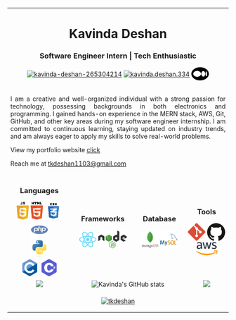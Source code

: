 <table  align="center" border="0" cellspacing="0" cellpadding="0">
  <tr>
    <td colspan=12 align="center">
      <h1> Kavinda Deshan </h1>
      <h3> Software Engineer Intern | Tech Enthusiastic </h3>
      <p>
        <a href="https://linkedin.com/in/kavinda-deshan-265304214" target="blank"><img align="center" src="https://raw.githubusercontent.com/rahuldkjain/github-profile-readme-generator/master/src/images/icons/Social/linked-in-alt.svg" alt="kavinda-deshan-265304214" height="30" width="40" /></a>
        <a href="https://fb.com/kavinda.deshan.334" target="blank"><img align="center" src="https://raw.githubusercontent.com/rahuldkjain/github-profile-readme-generator/master/src/images/icons/Social/facebook.svg" alt="kavinda.deshan.334" height="30" width="40" /></a>
        <a href="https://medium.com/@tkdeshan1103" target="blank"><img align="center" src="https://github.com/tkdeshan/tkdeshan/blob/main/logo/medium.png" alt="medium" height="30" width="40" /></a>
      </p>
    </td>
   
  </tr>
  <tr>
    <td colspan=12 align="justify">
      <p>
      I am a creative and well-organized individual with a strong passion for technology, possessing backgrounds in both electronics and programming. I gained hands-on experience in the MERN stack, AWS, Git, GitHub, and other key areas during my software engineer internship. I am committed to continuous learning, staying updated on industry trends, and am always eager to apply my skills to solve real-world problems.
      </p>
      <p>
        View my portfolio website <a href="https://tkdeshan.github.io/my_portfolio/">click</a>
      </p>
      <p>
        Reach me at <a href="mailto:tkdeshan1103@gmail.com">tkdeshan1103@gmail.com</a>
      </p>
    </td>
  </tr>
  <tr >
    <td colspan=3 align="center">
      <h3>Languages</h3>
      <img src="https://github.com/tkdeshan/tkdeshan/blob/main/logo/javascript.svg" height="40px"> 
      <img src="https://github.com/tkdeshan/tkdeshan/blob/main/logo/html.svg" height="40px">    
      <img src="https://github.com/tkdeshan/tkdeshan/blob/main/logo/css.svg" height="40px">  
      <img src="https://github.com/tkdeshan/tkdeshan/blob/main/logo/php.svg" height="40px"> <br>      
      <img src="https://github.com/tkdeshan/tkdeshan/blob/main/logo/python.svg" height="40px">  <br>    
      <img src="https://github.com/tkdeshan/tkdeshan/blob/main/logo/c.svg" height="40px"> 
      <img src="https://github.com/tkdeshan/tkdeshan/blob/main/logo/csarp.svg" height="40px"> 
    </td>
    <td colspan=3 align="center">
      <h3>Frameworks</h3>
      <img src="https://github.com/tkdeshan/tkdeshan/blob/main/logo/react.svg" height="40px">        
      <img src="https://github.com/tkdeshan/tkdeshan/blob/main/logo/nodejs.svg" height="40px"> <br>
    </td>
    <td colspan=3 align="center">
      <h3>Database</h3>
      <img src="https://github.com/tkdeshan/tkdeshan/blob/main/logo/mongodb.svg" height="40px"> 
      <img src="https://github.com/tkdeshan/tkdeshan/blob/main/logo/mysql.svg" height="40px">
    </td>
    <td colspan=3 align="center">
      <h3>Tools</h3>
      <img src="https://github.com/tkdeshan/tkdeshan/blob/main/logo/git.svg" height="40px"> 
      <img src="https://github.com/tkdeshan/tkdeshan/blob/main/logo/github.svg" height="40px"> 
      <img src="https://github.com/tkdeshan/tkdeshan/blob/main/logo/aws.png" height="30px"> 
    </td>
  </tr>
  <tr>
    <td colspan=3 align="center">
      <img src="https://media4.giphy.com/media/qgQUggAC3Pfv687qPC/giphy.gif" height="150px"> 
    </td>
    <td colspan=6 align="center">
    <div align="center">
      <img src="https://github-readme-stats.vercel.app/api?username=tkdeshan&show_icons=true&theme=transparent" alt="Kavinda's GitHub stats">
    </div>
    </td>
    <td colspan=3 align="center">
      <img src="https://media4.giphy.com/media/qgQUggAC3Pfv687qPC/giphy.gif" height="150px"> 
    </td>
  </tr>
  <tr>
    <td colspan=12>
      <p align="center"> <a href="https://github.com/ryo-ma/github-profile-trophy"><img src="https://github-profile-trophy.vercel.app/?username=tkdeshan" alt="tkdeshan" /></a> </p>  
    </td>
  </tr> 
</table>
